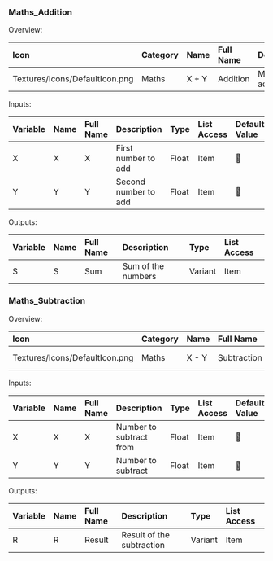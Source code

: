 ### Maths_Addition
Overview: 

| Icon | Category | Name | Full Name | Description |
| :--- |:--- |:--- |:--- |:--- |
|Textures/Icons/DefaultIcon.png|Maths|X + Y|Addition|Mathematical addition|
Inputs: 

| Variable | Name | Full Name | Description | Type | List Access | Default Value |
| :--- |:--- |:--- |:--- |:--- | :--- | :--- |
|X|X|X|First number to add|Float|Item||
|Y|Y|Y|Second number to add|Float|Item||
Outputs: 

| Variable | Name | Full Name | Description | Type | List Access |
| :--- |:--- |:--- |:--- |:--- | :--- |
|S|S|Sum|Sum of the numbers|Variant|Item|
### Maths_Subtraction
Overview: 

| Icon | Category | Name | Full Name | Description |
| :--- |:--- |:--- |:--- |:--- |
|Textures/Icons/DefaultIcon.png|Maths|X - Y|Subtraction|Mathematical subtraction|
Inputs: 

| Variable | Name | Full Name | Description | Type | List Access | Default Value |
| :--- |:--- |:--- |:--- |:--- | :--- | :--- |
|X|X|X|Number to subtract from|Float|Item||
|Y|Y|Y|Number to subtract|Float|Item||
Outputs: 

| Variable | Name | Full Name | Description | Type | List Access |
| :--- |:--- |:--- |:--- |:--- | :--- |
|R|R|Result|Result of the subtraction|Variant|Item|
